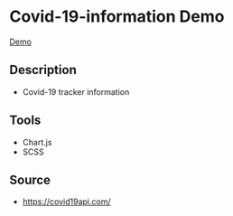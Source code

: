 # Covid-19-information Demo
[Demo](https://ted808387.github.io/covid-19-information/)

## Description
- Covid-19 tracker information

## Tools
- Chart.js
- SCSS

## Source
- https://covid19api.com/